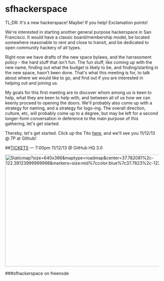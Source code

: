 sfhackerspace
=============

TL;DR: It's a new hackerspace!  Maybe!  If you help!  Exclamation points!

We're interested in starting another general purpose hackerspace in San Francisco.  It would have a classic board/membership model, be located somewhere reasonable to rent and close to transit, and be dedicated to open community hackery of all types.

Right now we have drafts of the new space bylaws, and the harrassment policy - the hard stuff that isn't fun.  The fun stuff, like coming up with the new name, finding out what the budget is likely to be, and finding/starting in the new space, hasn't been done.  That's what this meeting is for, to talk about where we would like to go, and find out if you are interested in helping out and joining us.

My goals for this first meeting are to discover whom among us is keen to help, what they are keen to help with, and between all of us how we can keenly proceed to opening the doors.  We'll probably also come up with a strategy for naming, and a strategy for logo-ing.  The overall direction, culture, etc, will probably come up to a degree, but may be left for a second longer-form conversation in deference to the main purpose of this gathering, let's get started.

Thereby, let's get started.  Click up the Tito <a href="https://tito.io/sfhackerspace/first-posthmeeting">here</a>, and we'll see you 11/12/13 @ 7P at Github!

##<a href="https://tito.io/sfhackerspace/first-posthmeeting">TICKETS</a> — 7:00pm 11/12/13 @ GitHub HQ 3.0

<a href="https://maps.google.com/maps?q=37.7823,-122.391+(Github+HQ,+275+Brannan+St,+San+Francisco,+CA+94107)"><img alt="Staticmap?size=640x366&amp;maptype=roadmap&amp;center=37.782081%2c-122.39123999999998&amp;markers=size:mid%7ccolor:blue%7c37.7823%2c-122" height="366" src="https://maps.googleapis.com/maps/api/staticmap?size=640x366&amp;maptype=roadmap&amp;center=37.782081%2C-122.39123999999998&amp;markers=size:mid%7Ccolor:blue%7C37.7823%2C-122.391&amp;sensor=false&amp;format=png32&amp;scale=2&amp;visual_refresh=true&amp;zoom=16&amp;key=AIzaSyC9qsX58pj60d-Ga_06b40fl3YGRnxArD4" width="640"></a>

##\#sfhackerspace on freenode
